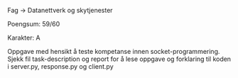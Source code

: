 Fag -> Datanettverk og skytjenester

Poengsum: 59/60


Karakter: A



Oppgave med hensikt å teste kompetanse innen socket-programmering. Sjekk fil task-description og report for å lese oppgave og forklaring til koden i server.py, response.py og client.py
